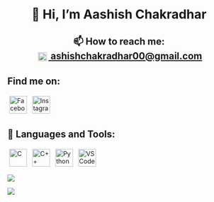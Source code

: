 <div>
  <h1 align="center">
    👋 Hi, I’m Aashish Chakradhar
  </h1>
  <h2 align="center">
    📫 How to reach me:<br/>
    <a href = "mailto: ashishchakradhar00@gmail.com">
      <img src="https://logos-world.net/wp-content/uploads/2020/11/Gmail-Logo.png" alt="Facebook" height="20" style="vertical-align:top; margin:4px"> ashishchakradhar00@gmail.com
    </a>
  </h2>
</div>

<div>
  <h2> Find me on:</h2>
  <p>
    <a href = "https://www.facebook.com/Aashish.Ckdhr"><img src="https://www.facebook.com/images/fb_icon_325x325.png" alt="Facebook" height="40" style="vertical-align:top; margin:4px"></a>
    <a href = "https://www.instagram.com/aashish_chakradhar/"><img src="https://upload.wikimedia.org/wikipedia/commons/9/95/Instagram_logo_2022.svg" alt="Instagram" height="40" style="vertical-align:top; margin:4px"></a>
  </p>
</div>

<div>
  <h2>🧰 Languages and Tools:</h2>
  <p>
    <img src="https://upload.wikimedia.org/wikipedia/commons/thumb/1/18/C_Programming_Language.svg/1200px-C_Programming_Language.svg.png" alt="C" height="40" style="vertical-align:top; margin:4px">
    <img src="https://upload.wikimedia.org/wikipedia/commons/thumb/1/18/ISO_C%2B%2B_Logo.svg/640px-ISO_C%2B%2B_Logo.svg.png" alt="C++" height="40" style="vertical-align:top; margin:4px">  
    <img src="https://upload.wikimedia.org/wikipedia/commons/thumb/c/c3/Python-logo-notext.svg/1200px-Python-logo-notext.svg.png" alt="Python" height="40" style="vertical-align:top; margin:4px">
    <!---
      <img src="https://1000logos.net/wp-content/uploads/2020/08/Django-Logo.png" alt="django" height="40" style="vertical-align:top; margin:4px">
      --->
    <!--- <img src="https://upload.wikimedia.org/wikipedia/commons/thumb/a/a7/React-icon.svg/2300px-React-icon.svg.png" alt="React" height="40" style="vertical-align:top; margin:4px"> --->
    <img src="https://upload.wikimedia.org/wikipedia/commons/thumb/9/9a/Visual_Studio_Code_1.35_icon.svg/1024px-Visual_Studio_Code_1.35_icon.svg.png" alt="VS Code" height="40" style="vertical-align:top; margin:4px">
  </p>
</div>

<div>
  <p>
    <img src="https://github-readme-stats.vercel.app/api/top-langs/?username=aashishChakradhar&layout=donut&hide&langs_count=10&show_icons=false&theme=chartreuse-dark">
  </p>
  <p>
    <img src="https://github-readme-stats.vercel.app/api?username=aashishChakradhar&show_icons=true&rank_icon=github&theme=chartreuse-dark&<!---show=reviews,discussions_started,discussions_answered,prs_merged,prs_merged_percentage--->">
  </p>
</div>
<!---
aashishChakradhar/aashishChakradhar is a ✨ special ✨ repository because its `README.md` (this file) appears on your GitHub profile.
You can click the Preview link to take a look at your changes.
--->
